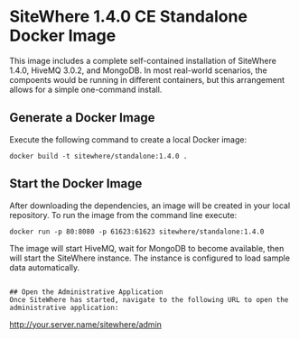 # SiteWhere 1.4.0 CE Standalone Docker Image
This image includes a complete self-contained installation of SiteWhere 1.4.0, 
HiveMQ 3.0.2, and MongoDB. In most real-world scenarios, the compoents would
be running in different containers, but this arrangement allows for a 
simple one-command install.

## Generate a Docker Image
Execute the following command to create a local Docker image:

```
docker build -t sitewhere/standalone:1.4.0 .
```

## Start the Docker Image
After downloading the dependencies, an image will be created in your
local repository. To run the image from the command line execute:

```
docker run -p 80:8080 -p 61623:61623 sitewhere/standalone:1.4.0
```

The image will start HiveMQ, wait for MongoDB to become available, then will start
the SiteWhere instance. The instance is configured to load sample data
automatically.
```

## Open the Administrative Application
Once SiteWhere has started, navigate to the following URL to open the
administrative application:

```
http://your.server.name/sitewhere/admin
```
